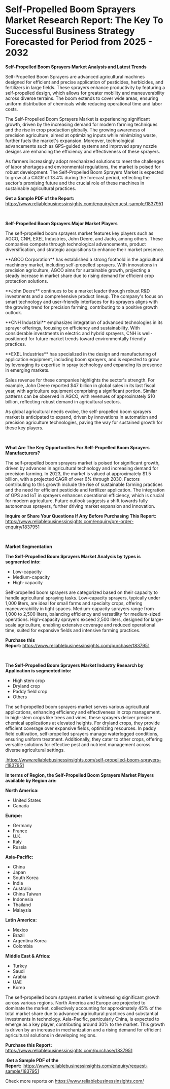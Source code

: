 <p><h1>Self-Propelled Boom Sprayers Market Research Report: The Key To Successful Business Strategy Forecasted for Period from 2025 - 2032</h1></p><p><strong>Self-Propelled Boom Sprayers Market Analysis and Latest Trends</strong></p>
<p><p>Self-Propelled Boom Sprayers are advanced agricultural machines designed for efficient and precise application of pesticides, herbicides, and fertilizers in large fields. These sprayers enhance productivity by featuring a self-propelled design, which allows for greater mobility and maneuverability across diverse terrains. The boom extends to cover wide areas, ensuring uniform distribution of chemicals while reducing operational time and labor costs.</p><p>The Self-Propelled Boom Sprayers Market is experiencing significant growth, driven by the increasing demand for modern farming techniques and the rise in crop production globally. The growing awareness of precision agriculture, aimed at optimizing inputs while minimizing waste, further fuels the market's expansion. Moreover, technological advancements such as GPS-guided systems and improved spray nozzle designs are enhancing the efficiency and effectiveness of these sprayers. </p><p>As farmers increasingly adopt mechanized solutions to meet the challenges of labor shortages and environmental regulations, the market is poised for robust development. The Self-Propelled Boom Sprayers Market is expected to grow at a CAGR of 13.4% during the forecast period, reflecting the sector's promising future and the crucial role of these machines in sustainable agricultural practices.</p></p>
<p><strong>Get a Sample PDF of the Report:&nbsp;</strong> <a href="https://www.reliablebusinessinsights.com/enquiry/request-sample/1837951?utm_campaign=2924&utm_medium=2&utm_source=Github&utm_content=ia&utm_term=12042025&utm_id=self-propelled-boom-sprayers">https://www.reliablebusinessinsights.com/enquiry/request-sample/1837951</a></p>
<p>&nbsp;</p>
<p><strong>Self-Propelled Boom Sprayers Major Market Players</strong></p>
<p><p>The self-propelled boom sprayers market features key players such as AGCO, CNH, EXEL Industries, John Deere, and Jacto, among others. These companies compete through technological advancements, product diversification, and strategic acquisitions to enhance their market presence.</p><p>**AGCO Corporation** has established a strong foothold in the agricultural machinery market, including self-propelled sprayers. With innovations in precision agriculture, AGCO aims for sustainable growth, projecting a steady increase in market share due to rising demand for efficient crop protection solutions.</p><p>**John Deere** continues to be a market leader through robust R&D investments and a comprehensive product lineup. The company's focus on smart technology and user-friendly interfaces for its sprayers aligns with the growing trend for precision farming, contributing to a positive growth outlook.</p><p>**CNH Industrial** emphasizes integration of advanced technologies in its sprayer offerings, focusing on efficiency and sustainability. With considerable investments in electric and hybrid sprayers, CNH is well-positioned for future market trends toward environmentally friendly practices.</p><p>**EXEL Industries** has specialized in the design and manufacturing of application equipment, including boom sprayers, and is expected to grow by leveraging its expertise in spray technology and expanding its presence in emerging markets.</p><p>Sales revenue for these companies highlights the sector's strength. For example, John Deere reported $47 billion in global sales in its last fiscal year, with agriculture equipment comprising a significant portion. Similar patterns can be observed in AGCO, with revenues of approximately $10 billion, reflecting robust demand in agricultural sectors.</p><p>As global agricultural needs evolve, the self-propelled boom sprayers market is anticipated to expand, driven by innovations in automation and precision agriculture technologies, paving the way for sustained growth for these key players.</p></p>
<p>&nbsp;</p>
<p><strong>What Are The Key Opportunities For Self-Propelled Boom Sprayers Manufacturers?</strong></p>
<p><p>The self-propelled boom sprayers market is poised for significant growth, driven by advances in agricultural technology and increasing demand for precision farming. In 2023, the market is valued at approximately $1.5 billion, with a projected CAGR of over 6% through 2030. Factors contributing to this growth include the rise of sustainable farming practices and the need for efficient pesticide and fertilizer application. The integration of GPS and IoT in sprayers enhances operational efficiency, which is crucial for modern agriculture. Future outlook suggests a shift towards fully autonomous sprayers, further driving market expansion and innovation.</p></p>
<p><strong>Inquire or Share Your Questions If Any Before Purchasing This Report:</strong> <a href="https://www.reliablebusinessinsights.com/enquiry/pre-order-enquiry/1837951?utm_campaign=2924&utm_medium=2&utm_source=Github&utm_content=ia&utm_term=12042025&utm_id=self-propelled-boom-sprayers">https://www.reliablebusinessinsights.com/enquiry/pre-order-enquiry/1837951</a></p>
<p>&nbsp;</p>
<p><strong>Market Segmentation</strong></p>
<p><strong>The Self-Propelled Boom Sprayers Market Analysis by types is segmented into:</strong></p>
<p><ul><li>Low-capacity</li><li>Medium-capacity</li><li>High-capacity</li></ul></p>
<p><p>Self-propelled boom sprayers are categorized based on their capacity to handle agricultural spraying tasks. Low-capacity sprayers, typically under 1,000 liters, are ideal for small farms and specialty crops, offering maneuverability in tight spaces. Medium-capacity sprayers range from 1,000 to 2,500 liters, balancing efficiency and versatility for medium-sized operations. High-capacity sprayers exceed 2,500 liters, designed for large-scale agriculture, enabling extensive coverage and reduced operational time, suited for expansive fields and intensive farming practices.</p></p>
<p><strong>Purchase this Report:&nbsp;</strong><a href="https://www.reliablebusinessinsights.com/purchase/1837951?utm_campaign=2924&utm_medium=2&utm_source=Github&utm_content=ia&utm_term=12042025&utm_id=self-propelled-boom-sprayers">https://www.reliablebusinessinsights.com/purchase/1837951</a></p>
<p>&nbsp;</p>
<p><strong>The Self-Propelled Boom Sprayers Market Industry Research by Application is segmented into:</strong></p>
<p><ul><li>High stem crop</li><li>Dryland crop</li><li>Paddy field crop</li><li>Others</li></ul></p>
<p><p>The self-propelled boom sprayers market serves various agricultural applications, enhancing efficiency and effectiveness in crop management. In high-stem crops like trees and vines, these sprayers deliver precise chemical applications at elevated heights. For dryland crops, they provide efficient coverage over expansive fields, optimizing resources. In paddy field cultivation, self-propelled sprayers manage waterlogged conditions, ensuring uniform treatment. Additionally, they cater to other crops, offering versatile solutions for effective pest and nutrient management across diverse agricultural settings.</p></p>
<p><a href="https://www.reliablebusinessinsights.com/self-propelled-boom-sprayers-r1837951?utm_campaign=2924&utm_medium=2&utm_source=Github&utm_content=ia&utm_term=12042025&utm_id=self-propelled-boom-sprayers">&nbsp;https://www.reliablebusinessinsights.com/self-propelled-boom-sprayers-r1837951</a></p>
<p><strong>In terms of Region, the Self-Propelled Boom Sprayers Market Players available by Region are:</strong></p>
<p>
    <p> <strong> North America: </strong>
        <ul>
            <li>United States</li>
            <li>Canada</li>
        </ul>
        </p> 
    <p> <strong> Europe: </strong>
        <ul>
            <li>Germany</li>
            <li>France</li>
            <li>U.K.</li>
            <li>Italy</li>
            <li>Russia</li>
        </ul>
        </p> 
    <p> <strong> Asia-Pacific: </strong>
        <ul>
            <li>China</li>
            <li>Japan</li>
            <li>South Korea</li>
            <li>India</li>
            <li>Australia</li>
            <li>China Taiwan</li>
            <li>Indonesia</li>
            <li>Thailand</li>
            <li>Malaysia</li>
        </ul>
        </p> 
    <p> <strong> Latin America: </strong>
        <ul>
            <li>Mexico</li>
            <li>Brazil</li>
            <li>Argentina Korea</li>
            <li>Colombia</li>
        </ul>
        </p> 
    <p> <strong> Middle East & Africa: </strong>
        <ul>
            <li>Turkey</li>
            <li>Saudi</li>
            <li>Arabia</li>
            <li>UAE</li>
            <li>Korea</li>
        </ul>
    </p>
    </p>
<p><p>The self-propelled boom sprayers market is witnessing significant growth across various regions. North America and Europe are projected to dominate the market, collectively accounting for approximately 45% of the total market share due to advanced agricultural practices and substantial investments in technology. Asia-Pacific, particularly China, is expected to emerge as a key player, contributing around 30% to the market. This growth is driven by an increase in mechanization and a rising demand for efficient agricultural solutions in developing regions.</p></p>
<p><strong>Purchase this Report: </strong><a href="https://www.reliablebusinessinsights.com/purchase/1837951?utm_campaign=2924&utm_medium=2&utm_source=Github&utm_content=ia&utm_term=12042025&utm_id=self-propelled-boom-sprayers">https://www.reliablebusinessinsights.com/purchase/1837951</a></p>
<p>&nbsp;<strong>Get a Sample PDF of the Report:&nbsp;&nbsp;</strong><a href="https://www.reliablebusinessinsights.com/enquiry/request-sample/1837951?utm_campaign=2924&utm_medium=2&utm_source=Github&utm_content=ia&utm_term=12042025&utm_id=self-propelled-boom-sprayers">https://www.reliablebusinessinsights.com/enquiry/request-sample/1837951</a></p>
<p><strong></strong></p>
<p>Check more reports on <a href="https://www.reliablebusinessinsights.com/?utm_campaign=2924&utm_medium=2&utm_source=Github&utm_content=ia&utm_term=12042025&utm_id=self-propelled-boom-sprayers">https://www.reliablebusinessinsights.com/</a></p>